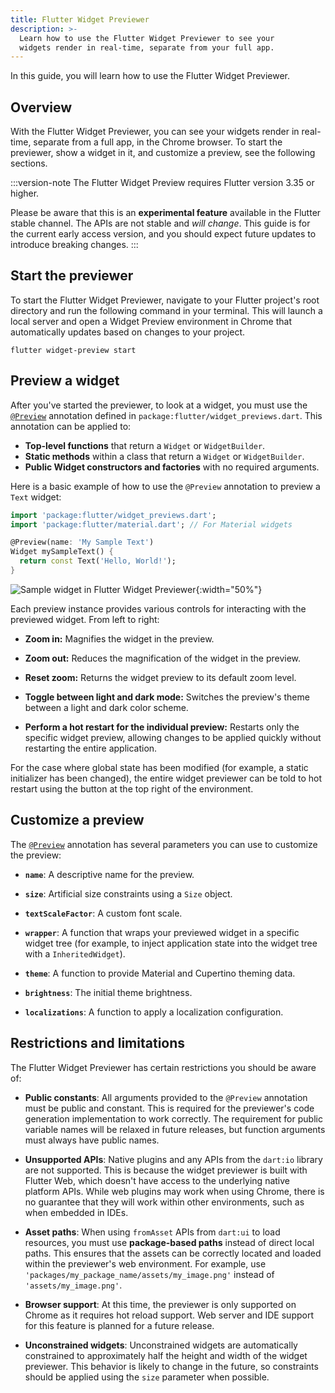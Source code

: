```yaml
---
title: Flutter Widget Previewer
description: >-
  Learn how to use the Flutter Widget Previewer to see your
  widgets render in real-time, separate from your full app.
---
```


In this guide, you will learn how to use the
Flutter Widget Previewer.

## Overview

With the Flutter Widget Previewer, you can see your widgets
render in real-time, separate from a full app, in the
Chrome browser. To start the previewer, show a widget
in it, and customize a preview, see the following sections.

:::version-note
The Flutter Widget Preview requires Flutter version 3.35 or
higher.

Please be aware that this is an **experimental feature**
available in the Flutter stable channel. The APIs are not
stable and *will change*. This guide is for the current
early access version, and you should expect future updates
to introduce breaking changes.
:::

## Start the previewer

To start the Flutter Widget Previewer, navigate to your
Flutter project's root directory and run the following
command in your terminal. This will launch a local server
and open a Widget Preview environment in Chrome that
automatically updates based on changes to your project.

```shell
flutter widget-preview start
```

## Preview a widget

After you've started the previewer, to look at a widget,
you must use the [`@Preview`][] annotation defined in
`package:flutter/widget_previews.dart`. This annotation
can be applied to:

*   **Top-level functions** that return a `Widget` or
    `WidgetBuilder`.  
*   **Static methods** within a class that return a `Widget` or
    `WidgetBuilder`.  
*   **Public Widget constructors and factories** with no
    required arguments.

Here is a basic example of how to use the
`@Preview` annotation to preview a `Text` widget:

```dart
import 'package:flutter/widget_previews.dart';
import 'package:flutter/material.dart'; // For Material widgets

@Preview(name: 'My Sample Text')
Widget mySampleText() {
  return const Text('Hello, World!');
}
```

![Sample widget in Flutter Widget Previewer](/assets/images/docs/tools/widget-previewer/widget-previewer.png "Example widget"){:width="50%"}

Each preview instance provides various controls for
interacting with the previewed widget. From left to right:

*   **Zoom in:** Magnifies the widget in the preview.

*   **Zoom out:** Reduces the magnification of the widget in
    the preview.

*   **Reset zoom:** Returns the widget preview to its
    default zoom level.

*   **Toggle between light and dark mode:** Switches the
    preview's theme between a light and dark color scheme.

*   **Perform a hot restart for the individual preview:**
    Restarts only the specific widget preview,
    allowing changes to be applied quickly without
    restarting the entire application.

For the case where global state has been modified
(for example, a static initializer has been changed), the
entire widget previewer can be told to hot restart using the
button at the top right of the environment.

## Customize a preview

The [`@Preview`][] annotation has several parameters you can
use to customize the preview:

*   **`name`**: A descriptive name for the preview.

*   **`size`**: Artificial size constraints using a
    `Size` object.
  
*   **`textScaleFactor`**: A custom font scale.

*   **`wrapper`**: A function that wraps your previewed
    widget in a specific widget tree (for example, to inject
    application state into the widget tree with a
    `InheritedWidget`).
  
*   **`theme`**: A function to provide Material and
    Cupertino theming data.
  
*   **`brightness`**: The initial theme brightness.

*   **`localizations`**: A function to apply a localization
    configuration.

[`@Preview`]: {{site.api}}/flutter/widgets/Preview-class.html

## Restrictions and limitations

The Flutter Widget Previewer has certain restrictions you
should be aware of:

*   **Public constants**: All arguments provided to the
    `@Preview` annotation must be public and constant.
    This is required for the previewer's code generation
    implementation to work correctly. The requirement for
    public variable names will be relaxed in future
    releases, but function arguments must always have
    public names.  

*   **Unsupported APIs**: Native plugins and any APIs from
    the `dart:io` library are not supported. This is because
    the widget previewer is built with
    Flutter Web, which doesn't have access to the underlying
    native platform APIs. While web plugins may work when
    using Chrome, there is no guarantee that they will work
    within other environments, such as when embedded in
    IDEs.  

*   **Asset paths**: When using `fromAsset` APIs from
    `dart:ui` to load resources, you must use
    **package-based paths** instead of direct local paths.
    This ensures that the assets can be correctly located
    and loaded within the previewer's web environment. For
    example, use `'packages/my_package_name/assets/my_image.png'`
    instead of `'assets/my_image.png'`.  

*   **Browser support**: At this time, the previewer is only
    supported on Chrome as it requires hot reload
    support. Web server and IDE support for this feature is
    planned for a future release.  

*   **Unconstrained widgets**: Unconstrained widgets are
    automatically constrained to approximately half the
    height and width of the widget previewer. This behavior
    is likely to change in the future, so constraints should
    be applied using the `size` parameter when possible.
